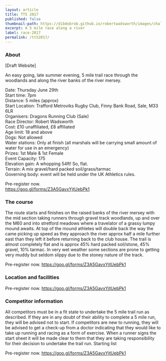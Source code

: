 ```yaml
---
layout: article
title: TT5 2017
published: false
thumbnail-path: https://dibdobrob.github.io/robertwadsworth/images/chalk.png
excerpt: A 5 mile race along a river
label: race-2017
permalink: /tt52017/
---
```


### About

[Draft Website]

An easy going, late summer evening, 5 mile trail race through the woodlands and along the river banks of the river mersey. 

Date: Thursday June 29th  
Start time: 7pm  
Distance: 5 miles (approx)  
Start Location: Trafford Metroviks Rugby Club, Finny Bank Road, Sale, M33 6LR  
Organisers: Dragons Running Club (Sale)  
Race Director: Robert Wadsworth  
Cost: £10 unaffiliated, £8 affiliated  
Age limit: 18 and above  
Dogs: Not allowed  
Water stations: Only at finish (all marshals will be carrying small amount of water for use in an emergency)  
Prizes: 1st Male & 1st Female  
Event Capacity: 175  
Elevation gain: A whopping 54ft! So, flat.  
Terrain: A mix gravel/hard packed soil/grass/tarmac  
Governing body: event will be held under the UK Athletics rules.  

Pre-register now.  
https://goo.gl/forms/Z3A5GavxYjtUebPk1

### The course

The route starts and finishes on the raised banks of the river mersey with the mid section taking runners through gravel track woodlands, up and over the M60 and into stretford meadows where a travelator of a grassy lumpy mound awaits. At top of the mound athletes will double back the way the came picking up speed as they approach the river approx half a mile further east than they left it before returning back to the club house.
  The trail is almost completely flat and is approx 45% hard packed soil/stone, 45% gravel, 10% tarmac.
  In very wet weather some sections are prone to getting very muddy but seldom slippy due to the stoney nature of the track.


Pre-register now.
https://goo.gl/forms/Z3A5GavxYjtUebPk1

### Location and facilities

Pre-register now.
https://goo.gl/forms/Z3A5GavxYjtUebPk1

### Competitor information

All competitors must be in a fit state to undertake the 5 mile trail run as described. If they are in any doubt of their ability to complete a 5 mile run, they will be advised not to start. If competitors are new to running, they will be advised to get a check-up from a doctor indicating that they would like to take up running and racing as a form of exercise. When a runner signs the start sheet it will be made clear to them that they are taking responsibility for their decision to undertake the trail run. Starting list

Pre-register now.
https://goo.gl/forms/Z3A5GavxYjtUebPk1
